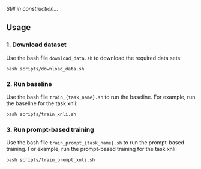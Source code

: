 *Still in construction...*
## Usage
### 1. Download dataset
Use the bash file `download_data.sh` to download the required data sets:
```
bash scripts/download_data.sh
```
### 2. Run baseline
Use the bash file `train_{task_name}.sh` to run the baseline.
For example, run the baseline for the task xnli:
```
bash scripts/train_xnli.sh
```

### 3. Run prompt-based training
Use the bash file `train_prompt_{task_name}.sh` to run the prompt-based training.
For example, run the prompt-based training for the task xnli:
```
bash scripts/train_prompt_xnli.sh
```
